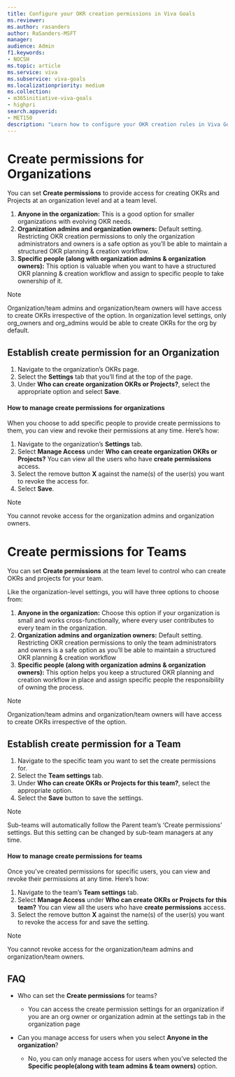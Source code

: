 ```yaml
---
title: Configure your OKR creation permissions in Viva Goals
ms.reviewer: 
ms.author: rasanders
author: RaSanders-MSFT
manager: 
audience: Admin
f1.keywords:
- NOCSH
ms.topic: article
ms.service: viva
ms.subservice: viva-goals
ms.localizationpriority: medium
ms.collection:  
- m365initiative-viva-goals
- highpri  
search.appverid:
- MET150
description: "Learn how to configure your OKR creation rules in Viva Goals"
---
```


# Create permissions for Organizations  

You can set **Create permissions** to provide access for creating OKRs and Projects at an organization level and at a team level.  

1.	**Anyone in the organization:** This is a good option for smaller organizations with evolving OKR needs.
1. **Organization admins and organization owners:** Default setting. Restricting OKR creation permissions to only the organization administrators and owners is a safe option as you’ll be able to maintain a structured OKR planning & creation workflow.
2.	**Specific people (along with organization admins & organization owners):** This option is valuable when you want to have a structured OKR planning & creation workflow and assign to specific people to take ownership of it. 

> [!NOTE]
> Organization/team admins and organization/team owners will have access to create OKRs irrespective of the option. In organization level settings, only org_owners and org_admins would be able to create OKRs for the org by default. 

## Establish create permission for an Organization

1.	Navigate to the organization’s OKRs page.
1. Select the **Settings** tab that you’ll find at the top of the page.  
2.	Under **Who can create organization OKRs or Projects?**, select the appropriate option and select **Save**.  

#### How to manage create permissions for organizations  

When you choose to add specific people to provide create permissions to them, you can view and revoke their permissions at any time. Here’s how: 

1.	Navigate to the organization’s **Settings** tab.  
1. Select **Manage Access** under **Who can create organization OKRs or Projects?** You can view all the users who have **create permissions** access. 
2.	Select the remove button **X** against the name(s) of the user(s) you want to revoke the access for.
3. Select **Save**.  

> [!NOTE]
> You cannot revoke access for the organization admins and organization owners.  

# Create permissions for Teams 

You can set **Create permissions** at the team level to control who can create OKRs and projects for your team.  

Like the organization-level settings, you will have three options to choose from:  

1.	**Anyone in the organization:** Choose this option if your organization is small and works cross-functionally, where every user contributes to every team in the organization.
1. **Organization admins and organization owners:** Default setting. Restricting OKR creation permissions to only the team administrators and owners is a safe option as you’ll be able to maintain a structured OKR planning & creation workflow
2.	**Specific people (along with organization admins & organization owners):** This option helps you keep a structured OKR planning and creation workflow in place and assign specific people the responsibility of owning the process.

> [!NOTE]
> Organization/team admins and organization/team owners will have access to create OKRs irrespective of the option.   

## Establish create permission for a Team

1.	Navigate to the specific team you want to set the create permissions for.   
1. Select the **Team settings** tab.  
2.	Under **Who can create OKRs or Projects for this team?**, select the appropriate option.  
3. Select the **Save** button to save the settings.  

> [!NOTE]
> Sub-teams will automatically follow the Parent team’s ‘Create permissions’ settings. But this setting can be changed by sub-team managers at any time. 

#### How to manage create permissions for teams  

Once you've created permissions for specific users, you can view and revoke their permissions at any time. Here’s how:  

1.	Navigate to the team’s **Team settings** tab.  
1. Select **Manage Access** under **Who can create OKRs or Projects for this team?** You can view all the users who have **create permissions** access.  
2.	Select the remove button **X** against the name(s) of the user(s) you want to revoke the access for and save the setting.  

> [!NOTE]
> You cannot revoke access for the organization/team admins and organization/team owners.  

## FAQ
- Who can set the **Create permissions** for teams? 
    - You can access the create permission settings for an organization if you are an org owner or organization admin at the settings tab in the organization page

- Can you manage access for users when you select **Anyone in the organization**?
    - No, you can only manage access for users when you’ve selected the **Specific people(along with team admins & team owners)** option. 